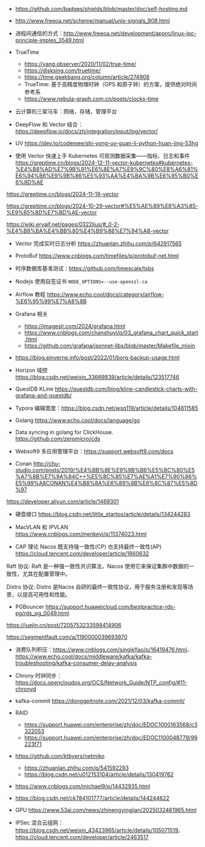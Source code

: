- <https://github.com/badges/shields/blob/master/doc/self-hosting.md>

- <http://www.freeoa.net/scheme/manual/unix-signals_908.html>

- 进程间通信的方式：<http://www.freeoa.net/development/appro/linux-ipc-principle-imples_3549.html>

- TrueTime
  - <https://yang.observer/2020/11/02/true-time/>
  - <https://disksing.com/truetime/>
  - <https://time.geekbang.org/column/article/274908>
  - TrueTime: 基于高精度物理时钟（GPS 和原子钟）的方案，提供绝对时间参考系
  - <https://www.nebula-graph.com.cn/posts/clocks-time>

- 云计算的三架马车：网络，存储，管理平台

- DeepFlow 和 Vector 结合：<https://deepflow.io/docs/zh/integration/input/log/vector/>

- UV <https://dev.to/codemee/shi-yong-uv-guan-li-python-huan-jing-53hg>

- 使用 Vector 快速上手 Kubernetes 可观测数据采集——指标、日志和事件  <https://greptime.cn/blogs/2024-12-11-vector-kubernetes#kubernetes-%E4%B8%AD%E7%9B%91%E6%8E%A7%E9%9C%80%E8%A6%81%E6%94%B6%E9%9B%86%E5%93%AA%E4%BA%9B%E6%95%B0%E6%8D%AE>

<https://greptime.cn/blogs/2024-11-19-vector>

<https://greptime.cn/blogs/2024-10-29-vector#%E5%AE%89%E8%A3%85-%E9%85%8D%E7%BD%AE-vector>

<https://wiki.eryajf.net/pages/0322lius/#_0-2-%E4%B8%BA%E4%BB%80%E4%B9%88%E7%94%A8-vector>

- Vector 完成实时日志分析 <https://zhuanlan.zhihu.com/p/642917565>
- ProtoBuf <https://www.cnblogs.com/timefiles/p/protobuf-net.html>

- 时序数据库基准测试：<https://github.com/timescale/tsbs>

- Nodejs 使用自签证书 `NODE_OPTIONS=--use-openssl-ca`

- Airflow 教程 <https://www.echo.cool/docs/category/airflow-%E6%95%99%E7%A8%8B>

- Grafana 相关
  - <https://imageslr.com/2024/grafana.html>
  - <https://www.cnblogs.com/chanshuyi/p/03_grafana_chart_quick_start.html>
  - <https://github.com/grafana/jsonnet-libs/blob/master/Makefile_mixin>

- <https://blog.einverne.info/post/2022/01/borg-backup-usage.html>

- Horizon 域控 <https://blog.csdn.net/weixin_33669839/article/details/123517746>

- QuestDB KLine <https://questdb.com/blog/kline-candlestick-charts-with-grafana-and-questdb/>

- Typora 编辑宽度：<https://blog.csdn.net/wsq119/article/details/104611585>

- Golang <https://www.echo.cool/docs/language/go>

- Data syncing in golang for ClickHouse. <https://github.com/zeromicro/cds>

-  Websoft9 多应用管理平台：<https://support.websoft9.com/docs>

- Conan <http://chu-studio.com/posts/2019/%E4%BB%8E%E9%9B%B6%E5%BC%80%E5%A7%8B%E7%9A%84C++%E5%8C%85%E7%AE%A1%E7%90%86%E5%99%A8CONAN%E4%B8%8A%E6%89%8B%E6%8C%87%E5%8D%97>

<https://developer.aliyun.com/article/1469301>

- 硬盘接口 <https://blog.csdn.net/little_startoo/article/details/134244283>

- MacVLAN 和 IPVLAN <https://www.cnblogs.com/menkeyi/p/11374023.html>

- CAP 理论 Nacos 既支持强一致性(CP) 也支持最终一致性(AP) <https://cloud.tencent.com/developer/article/1860632>

Raft 协议: Raft 是一种强一致性共识算法，Nacos 使用它来保证集群中数据的一致性，尤其在配置管理中。

Distro 协议: Distro 是Nacos 自研的最终一致性协议，用于服务注册和发现等场景，以提高可用性和性能。

- PGBouncer <https://support.huaweicloud.com/bestpractice-rds-pg/rds_pg_0049.html>

<https://juejin.cn/post/7205753233598414906>

<https://segmentfault.com/a/1190000039693970>

- 消费队列积压：<https://www.cnblogs.com/singleYao/p/16419476.html>、<https://www.echo.cool/docs/middleware/kafka/kafka-troubleshooting/kafka-consumer-delay-analysis>

- Chrony 时钟同步：<https://docs.opencloudos.org/OCS/Network_Guide/NTP_config/#11-chronyd>

- kafka-commit <https://donggeitnote.com/2021/12/03/kafka-commit/>

- RAID
  - <https://support.huawei.com/enterprise/zh/doc/EDOC1000163568/c3322053>
  - <https://support.huawei.com/enterprise/zh/doc/EDOC1100048779/99223f71>

- <https://github.com/ktbyers/netmiko>
  - <https://zhuanlan.zhihu.com/p/541592293>
  - <https://blog.csdn.net/u012153104/article/details/130419762>

- <https://www.cnblogs.com/michael9/p/14432935.html>

- <https://blog.csdn.net/ck784101777/article/details/144244622>

- GPU <https://www.53ai.com/news/zhinengyingjian/2025032481965.html>

- IPSec 混合云组网：<https://blog.csdn.net/weixin_43423965/article/details/105071519>、<https://cloud.tencent.com/developer/article/2463517>